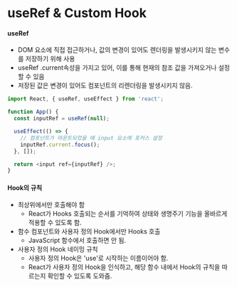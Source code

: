 # useRef & Custom Hook

#### useRef

* DOM 요소에 직접 접근하거나, 값의 변경이 있어도 렌더링을 발생시키지 않는 변수를 저장하기 위해 사용
* useRef .current속성을 가지고 있어, 이를 통해 현재의 참조 값을 가져오거나 설정할 수 있음
* 저장된 값은 변경이 있어도 컴포넌트의 리렌더링을 발생시키지 않음.

```javascript
import React, { useRef, useEffect } from 'react';

function App() {
  const inputRef = useRef(null);

  useEffect(() => {
    // 컴포넌트가 마운트되었을 때 input 요소에 포커스 설정
    inputRef.current.focus();
  }, []);

  return <input ref={inputRef} />;
}
```

#### Hook의 규칙

* 최상위에서만 호출해야 함
  * React가 Hooks 호출되는 순서를 기억하여 상태와 생명주기 기능을 올바르게 적용할 수 있도록 함.
* 함수 컴포넌트와 사용자 정의 Hook에서만 Hooks 호출
  * JavaScript 함수에서 호출하면 안 됨.
* 사용자 정의 Hook 네이밍 규칙
  * 사용자 정의 Hook은 'use'로 시작하는 이름이어야 함.
  * React가 사용자 정의 Hook을 인식하고, 해당 함수 내에서 Hook의 규칙을 따르는지 확인할 수 있도록 도와줌.
